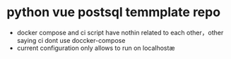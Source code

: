 # python vue postsql temmplate repo
* docker compose and ci script have nothin related to each other，other saying ci dont use doccker-compose
* current configuration only allows to run on localhostæ
